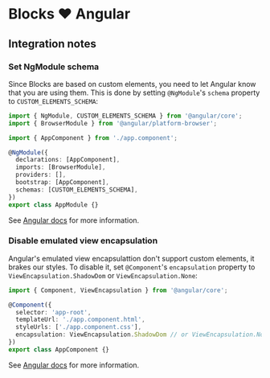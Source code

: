 # Blocks ❤️ Angular

<!-- [![Edit angular-uploader](https://codesandbox.io/static/img/play-codesandbox.svg)](https://codesandbox.io/s/github/uploadcare/uc-blocks-examples/tree/main/examples/angular-uploader/) -->

## Integration notes

### Set NgModule schema

Since Blocks are based on custom elements, you need to let Angular know that you are using them.
This is done by setting `@NgModule`'s `schema` property to `CUSTOM_ELEMENTS_SCHEMA`:

```typescript
import { NgModule, CUSTOM_ELEMENTS_SCHEMA } from '@angular/core';
import { BrowserModule } from '@angular/platform-browser';

import { AppComponent } from './app.component';

@NgModule({
  declarations: [AppComponent],
  imports: [BrowserModule],
  providers: [],
  bootstrap: [AppComponent],
  schemas: [CUSTOM_ELEMENTS_SCHEMA],
})
export class AppModule {}
```

See [Angular docs](https://angular.io/api/core/NgModule#schemas) for more information.

### Disable emulated view encapsulation

Angular's emulated view encapsulattion don't support custom elements, it brakes our styles.
To disable it, set `@Component`'s `encapsulation` property to `ViewEncapsulation.ShadowDom` or `ViewEncapsulation.None`:

```typescript
import { Component, ViewEncapsulation } from '@angular/core';

@Component({
  selector: 'app-root',
  templateUrl: './app.component.html',
  styleUrls: ['./app.component.css'],
  encapsulation: ViewEncapsulation.ShadowDom // or ViewEncapsulation.None
})
export class AppComponent {}
```

See [Angular docs](https://angular.io/guide/view-encapsulation#view-encapsulation) for more information.
